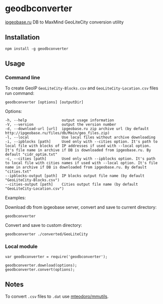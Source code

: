 # geodbconverter

[ipgeobase.ru](http://ipgeobase.ru/cgi-bin/Archive.cgi) DB to MaxMind GeoLiteCity conversion utility

## Installation

    npm install -g geodbconverter

## Usage

### Command line

To create GeoIP `GeoLiteCity-Blocks.csv` and `GeoLiteCity-Location.csv` files run command:

    geodbconverter [options] [outputDir]

Options:

    -h, --help                output usage information
    -V, --version             output the version number
    -d, --download-url [url]  ipgeobase.ru zip archive url (by default http://ipgeobase.ru/files/db/Main/geo_files.zip)
    -l, --local               Use local files without archive downloading
    -i, --ipblocks [path]     Used only with --cities option. It's path to local file with blocks of IP addresses if used with --local option. It's file name in archive if DB is downloaded from ipgeobase.ru. By default "cidr_optim.txt"
    -c, --cities [path]       Used only with --ipblocks option. It's path to local file with cities names if used with --local option. It's file name in archive if DB is downloaded from ipgeobase.ru. By default "cities.txt"
    --ipblocks-output [path]  IP blocks output file name (by default "GeoLiteCity-Blocks.csv")
    --cities-output [path]    Cities output file name (by default "GeoLiteCity-Location.csv")

Examples:

Download db from ipgeobase server, convert and save to current directory:

    geodbconverter

Convert and save to custom directory:

    geodbconverter ./converted/GeoLiteCity

### Local module

    var geodbconverter = require('geodbconverter');

    geodbconverter.download(options);
    geodbconverter.convert(options);

## Notes

To convert `.csv` files to `.dat` use [mteodoro/mmutils](https://github.com/mteodoro/mmutils).